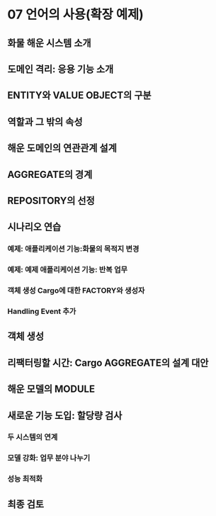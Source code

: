 # 07 언어의 사용(확장 예제)

## 화물 해운 시스템 소개

## 도메인 격리: 응용 기능 소개

## ENTITY와 VALUE OBJECT의 구분

## 역할과 그 밖의 속성

## 해운 도메인의 연관관계 설계

## AGGREGATE의 경계

## REPOSITORY의 선정

## 시나리오 연습

### 예제: 애플리케이션 기능:화물의 목적지 변경

### 예제: 예제 애플리케이션 기능: 반복 업무

### 객체 생성 Cargo에 대한 FACTORY와 생성자

### Handling Event 추가

## 객체 생성

## 리팩터링할 시간: Cargo AGGREGATE의 설계 대안

## 해운 모델의 MODULE

## 새로운 기능 도입: 할당량 검사

### 두 시스템의 연계

### 모델 강화: 업무 분야 나누기

### 성능 최적화

## 최종 검토
